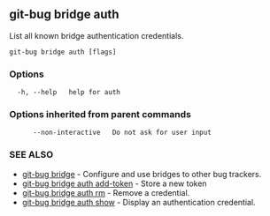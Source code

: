 ## git-bug bridge auth

List all known bridge authentication credentials.

```
git-bug bridge auth [flags]
```

### Options

```
  -h, --help   help for auth
```

### Options inherited from parent commands

```
      --non-interactive   Do not ask for user input
```

### SEE ALSO

* [git-bug bridge](git-bug_bridge.md)	 - Configure and use bridges to other bug trackers.
* [git-bug bridge auth add-token](git-bug_bridge_auth_add-token.md)	 - Store a new token
* [git-bug bridge auth rm](git-bug_bridge_auth_rm.md)	 - Remove a credential.
* [git-bug bridge auth show](git-bug_bridge_auth_show.md)	 - Display an authentication credential.

